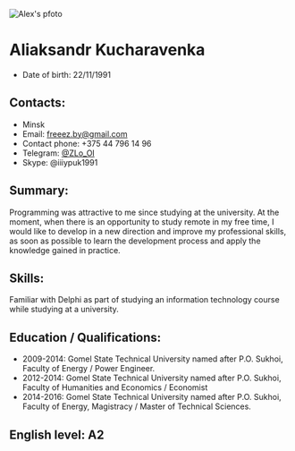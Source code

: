 ![Alex's pfoto](https://sun9-43.userapi.com/impf/PSaKeMlzxVu9Xt1hGDXM_QUzWC8b8VsjAf33Aw/SKbHcy3_FDA.jpg?size=2560x1713&quality=96&sign=c96d778151288850c42afe3e690229d6&type=album)

# Aliaksandr Kucharavenka
 - Date of birth: 22/11/1991
## Contacts:    
 * Minsk
 * Email: freeez.by@gmail.com
 * Contact phone: +375 44 796 14 96
 * Telegram: [@ZLo_OI](https://t.me/ZLo_OI)
 * Skype: @iiiypuk1991
## Summary: 
Programming was attractive to me since studying at the university. At the moment, when there is an opportunity to study remote in my free time, I would like to develop in a new direction and improve my professional skills, as soon as possible to learn the development process and apply the knowledge gained in practice.
## Skills: 
Familiar with Delphi as part of studying an information technology course while studying at a university.
## Education / Qualifications: 
 + 2009-2014: Gomel State Technical University named after P.O. Sukhoi, Faculty of Energy / Power Engineer.
 + 2012-2014: Gomel State Technical University named after P.O. Sukhoi, Faculty of Humanities and Economics / Economist
 + 2014-2016: Gomel State Technical University named after P.O. Sukhoi, Faculty of Energy, Magistracy / Master of Technical Sciences.
## English level: A2
